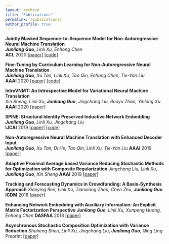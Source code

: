 ```yaml
---
layout: archive
title: "Publications"
permalink: /publications/
author_profile: true
---
```


**Jointly Masked Sequence-to-Sequence Model for Non-Autoregressive Neural Machine Translation**  
***Junliang Guo***, *Linli Xu, Enhong Chen*  
**ACL** 2020 [[paper]](https://www.aclweb.org/anthology/2020.acl-main.36.pdf) [[code]](https://github.com/lemmonation/jm-nat)

**Fine-Tuning by Curriculum Learning for Non-Autoregressive Neural Machine Translation**  
***Junliang Guo***, *Xu Tan, Linli Xu, Tao Qin, Enhong Chen, Tie-Yan Liu*  
**AAAI** 2020 [[paper]](https://arxiv.org/abs/1911.08717) [[code]](https://github.com/lemmonation/fcl-nat)

**IntroVNMT: An Introspective Model for Variational Neural Machine Translation**  
*Xin Sheng, Linli Xu*, ***Junliang Guo***, *Jingchang Liu, Ruoyu Zhao, Yinlong Xu*  
**AAAI** 2020 [[paper]](https://aaai.org/ojs/index.php/AAAI/article/view/6411)

**SPINE: Structural Identity Preserved Inductive Network Embedding**  
***Junliang Guo***, *Linli Xu, Jingchang Liu*  
**IJCAI** 2019 [[paper]](https://arxiv.org/abs/1802.03984) [[code]](https://github.com/lemmonation/spine)

**Non-Autoregressive Neural Machine Translation with Enhanced Decoder Input**  
***Junliang Guo***, *Xu Tan, Di He, Tao Qin, Linli Xu, Tie-Yan Liu*
**AAAI** 2019 [[paper]](https://arxiv.org/abs/1812.09664)

**Adaptive Proximal Average based Variance Reducing Stochastic Methods for Optimization with Composite Regularization**
*Jingchang Liu, Linli Xu*, ***Junliang Guo***, *Xin Sheng*
**AAAI** 2019 [[paper]](https://aaai.org/ojs/index.php/AAAI/article/view/3969)

**Tracking and Forecasting Dynamics in Crowdfunding: A Basis-Synthesis Approach**
*Xiaoying Ren, Linli Xu, Tianxiang Zhao, Chen Zhu*, ***Junliang Guo***
**ICDM** 2018 [[paper]](https://ieeexplore.ieee.org/document/8594970)

**Enhancing Network Embedding with Auxiliary Information: An Explicit Matrix Factorization Perspective**
***Junliang Guo***, *Linli Xu, Xunpeng Huang, Enhong Chen*
**DASFAA** 2018 [[paper]](https://arxiv.org/abs/1711.04094)

**Asynchronous Stochastic Composition Optimization with Variance Reduction**
*Shuheng Shen, Linli Xu, Jingchang Liu*, ***Junliang Guo***, *Qing Ling*
Preprint [[paper]](https://arxiv.org/abs/1811.06396)
